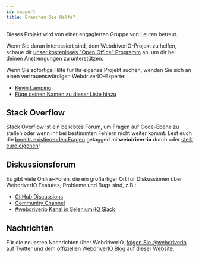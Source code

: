 ```yaml
---
id: support
title: Brauchen Sie Hilfe?
---
```


Dieses Projekt wird von einer engagierten Gruppe von Leuten betreut.

Wenn Sie daran interessiert sind, dem WebdriverIO-Projekt zu helfen, schaue dir [unser kostenloses "Open Office" Programm](/blog/2020/07/01/office-hours) an, um dir bei deinen Anstrengungen zu unterstützen.

Wenn Sie sofortige Hilfe für Ihr eigenes Projekt suchen, wenden Sie sich an einen vertrauenswürdigen WebdriverIO-Experte:

- [Kevin Lamping](https://www.codementor.io/@kevinlamping)
- [Füge deinen Namen zu dieser Liste hinzu](https://github.com/webdriverio/webdriverio/edit/master/website/docs/Support.md)

## Stack Overflow

Stack Overflow ist ein beliebtes Forum, um Fragen auf Code-Ebene zu stellen oder wenn ihr bei bestimmten Fehlern nicht weiter kommt. Lest euch die [bereits existierenden Fragen](https://stackoverflow.com/questions/tagged/docusaurus) getagged mit**webdriver-io** durch oder [stellt eure eigenen](https://stackoverflow.com/questions/ask?tags=docusaurus)!

## Diskussionsforum

Es gibt viele Online-Foren, die ein großartiger Ort für Diskussionen über WebdriverIO Features, Probleme und Bugs sind, z.B.:

- [GitHub Discussions](https://github.com/webdriverio/webdriverio/discussions)
- [Community Channel](https://matrix.to/#/#webdriver.io:gitter.im)
- [#webdriverio Kanal in SeleniumHQ Slack](https://join.slack.com/t/seleniumhq/shared_invite/zt-vv33sc0w-VKKQop3WDV_lfrLXGGHvDw)

## Nachrichten

Für die neuesten Nachrichten über WebdriverIO, [folgen Sie @webdriverio auf Twitter](https://twitter.com/webdriverio) und dem offiziellen [WebdriverIO Blog](/blog) auf dieser Website.
